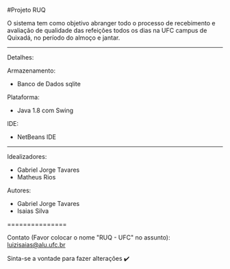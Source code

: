 #Projeto RUQ

O sistema tem como objetivo abranger todo o processo de recebimento e avaliação de qualidade das refeições todos os dias na UFC campus de Quixadá, no período do almoço e jantar.

---------------
Detalhes:

Armazenamento:
 - Banco de Dados sqlite

Plataforma:
 - Java 1.8 com Swing

IDE:
 - NetBeans IDE

 
---------------
Idealizadores:
 - Gabriel Jorge Tavares
 - Matheus Rios
 
 
Autores:
 - Gabriel Jorge Tavares
 - Isaias Silva

===============

Contato (Favor colocar o nome "RUQ - UFC" no assunto):
luizisaias@alu.ufc.br

Sinta-se a vontade para fazer alterações :heavy_check_mark:
